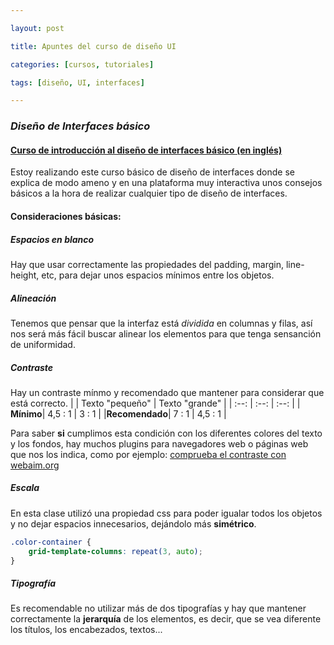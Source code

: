 ```yaml
---

layout: post

title: Apuntes del curso de diseño UI

categories: [cursos, tutoriales]

tags: [diseño, UI, interfaces]

---
```


### _Diseño de Interfaces básico_
####  [Curso de introducción al diseño de interfaces básico (en inglés)](https://scrimba.com/g/gdesign)

Estoy realizando este curso básico de diseño de interfaces donde se explica de modo ameno y en una plataforma muy interactiva unos consejos básicos a la hora de realizar cualquier tipo de diseño de interfaces.

#### Consideraciones básicas:
##### Espacios en blanco
Hay que usar correctamente las propiedades del padding, margin, line-height, etc, para dejar unos espacios mínimos entre los objetos.
##### Alineación
Tenemos que pensar que la interfaz está *dividida* en columnas y filas, así nos será más fácil buscar alinear los elementos para que tenga sensanción de uniformidad.
##### Contraste
Hay un contraste mínmo y recomendado que mantener para considerar que está correcto.
|  | Texto "pequeño" | Texto "grande" |
| :--: |  :--: | :--: |
| **Mínimo**| 4,5 : 1 | 3 : 1 |
|**Recomendado**| 7 : 1 | 4,5 : 1 |

Para saber **si** cumplimos esta condición con los diferentes colores del texto y los fondos, hay muchos plugins para navegadores web o páginas web que nos los indica, como por ejemplo: [comprueba el contraste con webaim.org](https://webaim.org/resources/contrastchecker/)
##### Escala
En esta clase utilizó una propiedad css para poder igualar todos los objetos y no dejar espacios innecesarios, dejándolo más **simétrico**.
```css
.color-container {
    grid-template-columns: repeat(3, auto);
}
```
##### Tipografía
Es recomendable no utilizar más de dos tipografías y hay que mantener correctamente la **jerarquía** de los elementos, es decir, que se vea diferente los títulos, los encabezados, textos...


<!--stackedit_data:
eyJoaXN0b3J5IjpbLTE0Njk5MjIwOTYsLTIwNTU4OTI3MTIsOD
c1NjU5NjYxXX0=
-->
